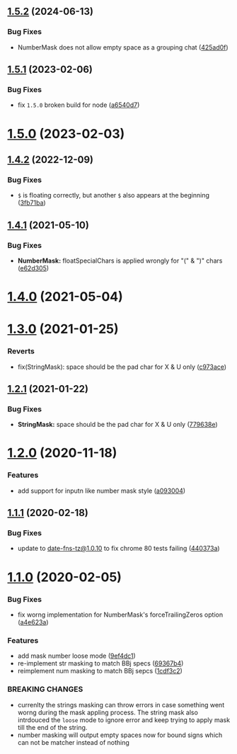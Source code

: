 ## [1.5.2](https://github.com/BasisHub/bbj-masks/compare/v1.5.1...v1.5.2) (2024-06-13)


### Bug Fixes

* NumberMask does not allow empty space as a grouping chat ([425ad0f](https://github.com/BasisHub/bbj-masks/commit/425ad0fb78d88a1aca551c137c665e27534a2702))



## [1.5.1](https://github.com/BasisHub/bbj-masks/compare/v1.5.0...v1.5.1) (2023-02-06)


### Bug Fixes

* fix `1.5.0` broken build for node ([a6540d7](https://github.com/BasisHub/bbj-masks/commit/a6540d79012e962f69083455b537f04ac462fa84))



# [1.5.0](https://github.com/BasisHub/bbj-masks/compare/v1.4.2...v1.5.0) (2023-02-03)



## [1.4.2](https://github.com/BasisHub/bbj-masks/compare/v1.4.1...v1.4.2) (2022-12-09)


### Bug Fixes

* `$` is floating correctly, but another `$` also appears at the beginning ([3fb71ba](https://github.com/BasisHub/bbj-masks/commit/3fb71ba64472fd7b4f7765ada6086f6892695163))



## [1.4.1](https://github.com/BasisHub/bbj-masks/compare/v1.4.0...v1.4.1) (2021-05-10)


### Bug Fixes

* **NumberMask:** floatSpecialChars is applied wrongly for "(" & ")" chars ([e62d305](https://github.com/BasisHub/bbj-masks/commit/e62d305e205748fcc1e20b027d29bb350d4a8869))



# [1.4.0](https://github.com/BasisHub/bbj-masks/compare/v1.3.0...v1.4.0) (2021-05-04)



# [1.3.0](https://github.com/BasisHub/bbj-masks/compare/v1.2.1...v1.3.0) (2021-01-25)


### Reverts

* fix(StringMask): space should be the pad char for X & U only ([c973ace](https://github.com/BasisHub/bbj-masks/commit/c973ace3d7cb7f0f8ccca8ceb67f18b117ae67a5))



## [1.2.1](https://github.com/BasisHub/bbj-masks/compare/v1.2.0...v1.2.1) (2021-01-22)


### Bug Fixes

* **StringMask:** space should be the pad char for X & U only ([779638e](https://github.com/BasisHub/bbj-masks/commit/779638ec80e6eec5b16f9dad14e280cb948acaa3))



# [1.2.0](https://github.com/BasisHub/bbj-masks/compare/v1.1.1...v1.2.0) (2020-11-18)


### Features

* add support for inputn like number mask style ([a093004](https://github.com/BasisHub/bbj-masks/commit/a093004c46bb712253bc1453bd4eb0a88063a839))



## [1.1.1](https://github.com/BasisHub/bbj-masks/compare/v1.1.0...v1.1.1) (2020-02-18)


### Bug Fixes

* update to date-fns-tz@1.0.10 to fix chrome 80 tests failing ([440373a](https://github.com/BasisHub/bbj-masks/commit/440373a27593659a34405eafdb86b8fbe4e79adb))



# [1.1.0](https://github.com/BasisHub/bbj-masks/compare/v1.0.0...v1.1.0) (2020-02-05)


### Bug Fixes

* fix worng implementation for NumberMask's forceTrailingZeros option ([a4e623a](https://github.com/BasisHub/bbj-masks/commit/a4e623aafc970873f59b58d14b2c4f70ccf7c802))


### Features

* add mask number loose mode ([9ef4dc1](https://github.com/BasisHub/bbj-masks/commit/9ef4dc11ab3cb5f45704fe38408021f02089a410))
* re-implement str masking to match BBj specs ([69367b4](https://github.com/BasisHub/bbj-masks/commit/69367b475f56037e3f4112211973db434ecdb0b7))
* reimplement num masking to match BBj sepcs ([1cdf3c2](https://github.com/BasisHub/bbj-masks/commit/1cdf3c26aa570df3d2a08ffcbda852df657e90c8))


### BREAKING CHANGES

* currenlty the strings masking can throw errors in case
something went worng during the mask appling process. The string mask
also intrdouced the `loose` mode to ignore error and keep trying to apply
mask till the end of the string.
* number masking will output empty spaces now for bound
signs which can not be matcher instead of nothing